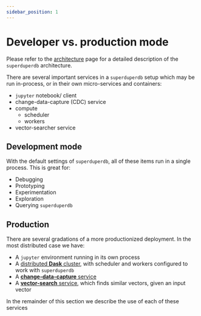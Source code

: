 ```yaml
---
sidebar_position: 1
---
```


# Developer vs. production mode

Please refer to the [architecture](../fundamentals/architecture.md) page for a detailed description of the `superduperdb` architecture.

There are several important services in a `superduperdb` setup which may be run in-process, or in their 
own micro-services and containers:

- `jupyter` notebook/ client
- change-data-capture (CDC) service
- compute
  - scheduler
  - workers
- vector-searcher service

## Development mode

With the default settings of `superduperdb`, all of these items run in a single process.
This is great for:

- Debugging
- Prototyping
- Experimentation
- Exploration
- Querying `superduperdb`

## Production

There are several gradations of a more productionized deployment.
In the most distributed case we have:

- A `jupyter` environment running in its own process
- A [distributed **Dask** cluster](non_blocking_dask_jobs.md), with scheduler and workers configured to work with `superduperdb`
- A [**change-data-capture** service](change_data_capture.md)
- A [**vector-search** service](vector_comparison_service.md), which finds similar vectors, given an input vector

In the remainder of this section we describe the use of each of these services